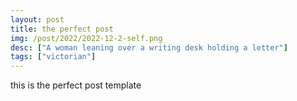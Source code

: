 ```yaml
---
layout: post
title: the perfect post
img: /post/2022/2022-12-2-self.png
desc: ["A woman leaning over a writing desk holding a letter"]
tags: ["victorian"]
---
```


this is the perfect post template
